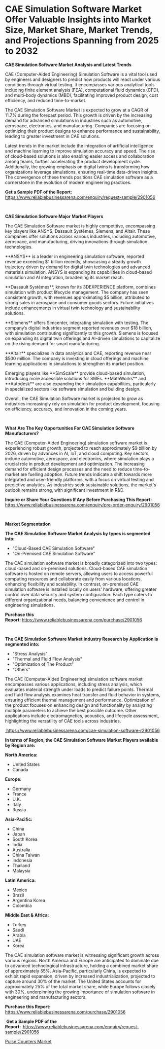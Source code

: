<p><h1>CAE Simulation Software Market Offer Valuable Insights into Market Size, Market Share, Market Trends, and Projections Spanning from 2025 to 2032</h1></p><p><strong>CAE Simulation Software Market Analysis and Latest Trends</strong></p>
<p><p>CAE (Computer-Aided Engineering) Simulation Software is a vital tool used by engineers and designers to predict how products will react under various conditions through virtual testing. It encompasses various analytical tools including finite element analysis (FEA), computational fluid dynamics (CFD), and multi-body dynamics (MBD), facilitating improved product design, cost efficiency, and reduced time-to-market.</p><p>The CAE Simulation Software Market is expected to grow at a CAGR of 11.7% during the forecast period. This growth is driven by the increasing demand for advanced simulations in industries such as automotive, aerospace, electronics, and manufacturing. Companies are focusing on optimizing their product designs to enhance performance and sustainability, leading to greater investment in CAE solutions.</p><p>Latest trends in the market include the integration of artificial intelligence and machine learning to improve simulation accuracy and speed. The rise of cloud-based solutions is also enabling easier access and collaboration among teams, further accelerating the product development cycle. Additionally, the growing emphasis on digital twins is transforming how organizations leverage simulations, ensuring real-time data-driven insights. The convergence of these trends positions CAE simulation software as a cornerstone in the evolution of modern engineering practices.</p></p>
<p><strong>Get a Sample PDF of the Report:&nbsp;</strong> <a href="https://www.reliablebusinessarena.com/enquiry/request-sample/2901056?utm_campaign=3562&utm_medium=2&utm_source=Github&utm_content=ia&utm_term=16032025&utm_id=cae-simulation-software">https://www.reliablebusinessarena.com/enquiry/request-sample/2901056</a></p>
<p>&nbsp;</p>
<p><strong>CAE Simulation Software Major Market Players</strong></p>
<p><p>The CAE Simulation Software market is highly competitive, encompassing key players like ANSYS, Dassault Systèmes, Siemens, and Altair. These companies offer solutions across various industries, including automotive, aerospace, and manufacturing, driving innovations through simulation technologies.</p><p>**ANSYS** is a leader in engineering simulation software, reported revenue exceeding $1 billion recently, showcasing a steady growth trajectory driven by demand for digital twin technologies and advanced materials simulation. ANSYS is expanding its capabilities in cloud-based simulation and AI integration, broadening its market reach.</p><p>**Dassault Systèmes**, known for its 3DEXPERIENCE platform, combines simulation with product lifecycle management. The company has seen consistent growth, with revenues approximating $5 billion, attributed to strong sales in aerospace and consumer goods sectors. Future initiatives include enhancements in virtual twin technology and sustainability solutions.</p><p>**Siemens** offers Simcenter, integrating simulation with testing. The company’s digital industries segment reported revenues over $18 billion, with simulation contributing significantly to this growth. Siemens is focused on expanding its digital twin offerings and AI-driven simulations to capitalize on the rising demand for smart manufacturing.</p><p>**Altair** specializes in data analytics and CAE, reporting revenue near $500 million. The company is investing in cloud offerings and machine learning applications in simulations to strengthen its market position.</p><p>Emerging players like **SimScale** provide cloud-based simulation, introducing more accessible solutions for SMEs. **MathWorks** and **Autodesk** are also expanding their simulation capabilities, particularly in specialized sectors like software simulation and building design.</p><p>Overall, the CAE Simulation Software market is projected to grow as industries increasingly rely on simulation for product development, focusing on efficiency, accuracy, and innovation in the coming years.</p></p>
<p>&nbsp;</p>
<p><strong>What Are The Key Opportunities For CAE Simulation Software Manufacturers?</strong></p>
<p><p>The CAE (Computer-Aided Engineering) simulation software market is experiencing robust growth, projected to reach approximately $9 billion by 2026, driven by advances in AI, IoT, and cloud computing. Key sectors include automotive, aerospace, and electronics, where simulation plays a crucial role in product development and optimization. The increasing demand for efficient design processes and the need to reduce time-to-market are fuelling adoption. Future trends indicate a shift towards more integrated and user-friendly platforms, with a focus on virtual testing and predictive analytics. As industries seek sustainable solutions, the market's outlook remains strong, with significant investment in R&D.</p></p>
<p><strong>Inquire or Share Your Questions If Any Before Purchasing This Report:</strong> <a href="https://www.reliablebusinessarena.com/enquiry/pre-order-enquiry/2901056?utm_campaign=3562&utm_medium=2&utm_source=Github&utm_content=ia&utm_term=16032025&utm_id=cae-simulation-software">https://www.reliablebusinessarena.com/enquiry/pre-order-enquiry/2901056</a></p>
<p>&nbsp;</p>
<p><strong>Market Segmentation</strong></p>
<p><strong>The CAE Simulation Software Market Analysis by types is segmented into:</strong></p>
<p><ul><li>"Cloud-Based CAE Simulation Software"</li><li>"On-Premised CAE Simulation Software"</li></ul></p>
<p><p>The CAE simulation software market is broadly categorized into two types: cloud-based and on-premised solutions. Cloud-based CAE simulation software is hosted on remote servers, allowing users to access powerful computing resources and collaborate easily from various locations, enhancing flexibility and scalability. In contrast, on-premised CAE simulation software is installed locally on users' hardware, offering greater control over data security and system configuration. Each type caters to different organizational needs, balancing convenience and control in engineering simulations.</p></p>
<p><strong>Purchase this Report:&nbsp;</strong><a href="https://www.reliablebusinessarena.com/purchase/2901056?utm_campaign=3562&utm_medium=2&utm_source=Github&utm_content=ia&utm_term=16032025&utm_id=cae-simulation-software">https://www.reliablebusinessarena.com/purchase/2901056</a></p>
<p>&nbsp;</p>
<p><strong>The CAE Simulation Software Market Industry Research by Application is segmented into:</strong></p>
<p><ul><li>"Stress Analysis"</li><li>"Thermal and Fluid Flow Analysis"</li><li>"Optimization of The Product"</li><li>"Others"</li></ul></p>
<p><p>The CAE (Computer-Aided Engineering) simulation software market encompasses various applications, including stress analysis, which evaluates material strength under loads to predict failure points. Thermal and fluid flow analysis examines heat transfer and fluid behavior in systems, ensuring efficient thermal management and performance. Optimization of the product focuses on enhancing design and functionality by analyzing multiple parameters to achieve the best possible outcome. Other applications include electromagnetics, acoustics, and lifecycle assessment, highlighting the versatility of CAE tools across industries.</p></p>
<p><a href="https://www.reliablebusinessarena.com/cae-simulation-software-r2901056?utm_campaign=3562&utm_medium=2&utm_source=Github&utm_content=ia&utm_term=16032025&utm_id=cae-simulation-software">&nbsp;https://www.reliablebusinessarena.com/cae-simulation-software-r2901056</a></p>
<p><strong>In terms of Region, the CAE Simulation Software Market Players available by Region are:</strong></p>
<p>
    <p> <strong> North America: </strong>
        <ul>
            <li>United States</li>
            <li>Canada</li>
        </ul>
        </p> 
    <p> <strong> Europe: </strong>
        <ul>
            <li>Germany</li>
            <li>France</li>
            <li>U.K.</li>
            <li>Italy</li>
            <li>Russia</li>
        </ul>
        </p> 
    <p> <strong> Asia-Pacific: </strong>
        <ul>
            <li>China</li>
            <li>Japan</li>
            <li>South Korea</li>
            <li>India</li>
            <li>Australia</li>
            <li>China Taiwan</li>
            <li>Indonesia</li>
            <li>Thailand</li>
            <li>Malaysia</li>
        </ul>
        </p> 
    <p> <strong> Latin America: </strong>
        <ul>
            <li>Mexico</li>
            <li>Brazil</li>
            <li>Argentina Korea</li>
            <li>Colombia</li>
        </ul>
        </p> 
    <p> <strong> Middle East & Africa: </strong>
        <ul>
            <li>Turkey</li>
            <li>Saudi</li>
            <li>Arabia</li>
            <li>UAE</li>
            <li>Korea</li>
        </ul>
    </p>
    </p>
<p><p>The CAE simulation software market is witnessing significant growth across various regions. North America and Europe are anticipated to dominate due to advanced technological infrastructure, holding a combined market share of approximately 55%. Asia-Pacific, particularly China, is expected to exhibit rapid expansion, driven by increased industrialization, projected to capture around 30% of the market. The United States accounts for approximately 25% of the total market share, while Europe follows closely with 30%, underpinning the growing importance of simulation software in engineering and manufacturing sectors.</p></p>
<p><strong>Purchase this Report: </strong><a href="https://www.reliablebusinessarena.com/purchase/2901056?utm_campaign=3562&utm_medium=2&utm_source=Github&utm_content=ia&utm_term=16032025&utm_id=cae-simulation-software">https://www.reliablebusinessarena.com/purchase/2901056</a></p>
<p>&nbsp;<strong>Get a Sample PDF of the Report:&nbsp;&nbsp;</strong><a href="https://www.reliablebusinessarena.com/enquiry/request-sample/2901056?utm_campaign=3562&utm_medium=2&utm_source=Github&utm_content=ia&utm_term=16032025&utm_id=cae-simulation-software">https://www.reliablebusinessarena.com/enquiry/request-sample/2901056</a></p>
<p><strong></strong></p>
<p><p><a href="https://github.com/iquiseeboli/Market-Research-Report-List-1/blob/main/pulse-counters-market.md?utm_campaign=3562&utm_medium=2&utm_source=Github&utm_content=ia&utm_term=16032025&utm_id=cae-simulation-software">Pulse Counters Market</a></p></p>